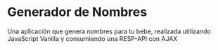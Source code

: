 # Generador de Nombres
Una aplicación que genera nombres para tu bebe, realizada utilizando JavaScript Vanilla y consumiendo una RESP-API con AJAX
